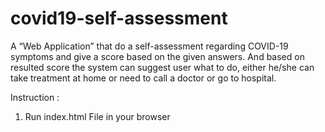 # covid19-self-assessment


A “Web Application” that do a self-assessment regarding COVID-19
symptoms and give a score based on the given answers. And based
on resulted score the system can suggest user what to do, either
he/she can take treatment at home or need to call a doctor or go to hospital.

Instruction : 
1. Run index.html File in your browser
